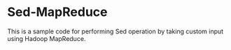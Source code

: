 Sed-MapReduce
=============

This is a sample code for performing Sed operation by taking custom input using Hadoop MapReduce.
